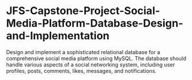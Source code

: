 # JFS-Capstone-Project-Social-Media-Platform-Database-Design-and-Implementation
Design and implement a sophisticated relational database for a comprehensive social media platform using MySQL. The database should handle various aspects of a social networking system, including user profiles, posts, comments, likes, messages, and notifications.

